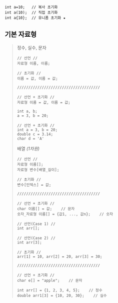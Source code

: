 ```
int a=10;   // 복사 초기화
int a(10);  // 직접 초기화
int a{10};  // 유니폼 초기화 ★
```

## 기본 자료형
>정수, 실수, 문자
>```
>// 선언 //
>자료형 이름, 이름;
>
>// 초기화 //
>이름 = 값, 이름 = 값;
>
>/////////////////////////////////////
>
>// 선언 + 초기화 //
>자료형 이름 = 값, 이름 = 값;    
>```
>```
>int a, b;    
>a = 3, b = 20;    
>
>// 선언 + 초기화 //
>int a = 3, b = 20;
>double c = 3.14; 
>char d = 'A'
>```
>
>배열 *(1차원)*
>```
>// 선언 //
>자료형 이름[];
>자료형 변수[배열_길이];
>
>// 초기화 //
>변수[인덱스] = 값;
>
>/////////////////////////////////////
>
>// 선언 + 초기화 //
>char 이름[] = 값;    // 문자
>숫자_자료형 이름[] = {값1, ..., 값n};    // 숫자
>``` 
>```
>// 선언(Case 1) //
>int arr[];   
>
>// 선언(Case 2) //
>int arr[3];
>
>// 초기화 //
>arr[1] = 10, arr[2] = 20, arr[3] = 30;
>
>/////////////////////////////////////
>
>// 선언 + 초기화 //
>char e[] = "apple";    // 문자
>
>int arr[] = {1, 2, 3, 4, 5};    // 정수
>double arr1[3] = {10, 20, 30};    // 실수
>```
